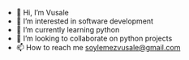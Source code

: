 - 👋 Hi, I’m Vusale
- 👀 I’m interested in software development
- 🌱 I’m currently learning python
- 💞️ I’m looking to collaborate on python projects
- 📫 How to reach me soylemezvusale@gmail.com

<!---
vusalem/vusalem is a ✨ special ✨ repository because its `README.md` (this file) appears on your GitHub profile.
You can click the Preview link to take a look at your changes.
--->
